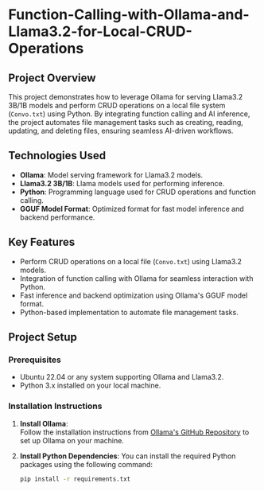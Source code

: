 # Function-Calling-with-Ollama-and-Llama3.2-for-Local-CRUD-Operations
## Project Overview
This project demonstrates how to leverage Ollama for serving Llama3.2 3B/1B models and perform CRUD operations on a local file system (`Convo.txt`) using Python. By integrating function calling and AI inference, the project automates file management tasks such as creating, reading, updating, and deleting files, ensuring seamless AI-driven workflows.

## Technologies Used
- **Ollama**: Model serving framework for Llama3.2 models.
- **Llama3.2 3B/1B**: Llama models used for performing inference.
- **Python**: Programming language used for CRUD operations and function calling.
- **GGUF Model Format**: Optimized format for fast model inference and backend performance.

## Key Features
- Perform CRUD operations on a local file (`Convo.txt`) using Llama3.2 models.
- Integration of function calling with Ollama for seamless interaction with Python.
- Fast inference and backend optimization using Ollama's GGUF model format.
- Python-based implementation to automate file management tasks.

## Project Setup
### Prerequisites
- Ubuntu 22.04 or any system supporting Ollama and Llama3.2.
- Python 3.x installed on your local machine.

### Installation Instructions
1. **Install Ollama**:  
   Follow the installation instructions from [Ollama's GitHub Repository](https://github.com/ollama/ollama/blob/main/docs/linux.md) to set up Ollama on your machine.
   
2. **Install Python Dependencies**:
   You can install the required Python packages using the following command:
   ```bash
   pip install -r requirements.txt
